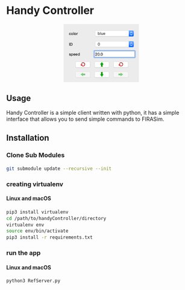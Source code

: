 # Handy Controller

<p align="center">
<img src="https://github.com/fira-simurosot/AgentClients/raw/handyController/handyController/resources/screenshot.png" alt="HandyController"
title="HandyController" width="200" align="middle" />
</p>

## Usage

Handy Controller is a simple client written with python, it has a simple interface that allows you to send simple commands to FIRASim.


## Installation

### Clone Sub Modules
```bash
git submodule update --recursive --init 
```

### creating virtualenv
#### Linux and macOS
```bash
pip3 install virtualenv
cd /path/to/handyController/directory
virtualenv env
source env/bin/activate
pip3 install -r requirements.txt
```

### run the app

#### Linux and macOS
```bash
python3 RefServer.py
```


